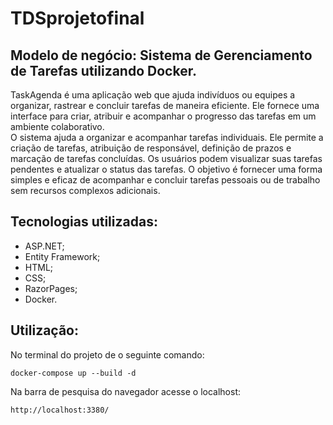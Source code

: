 # TDSprojetofinal

## Modelo de negócio: Sistema de Gerenciamento de Tarefas utilizando Docker.

 TaskAgenda é uma aplicação web que ajuda indivíduos ou equipes a organizar, rastrear e concluir tarefas de maneira eficiente. Ele fornece uma interface para criar, atribuir e acompanhar o progresso das tarefas em um ambiente colaborativo.
 <br/>
 O sistema ajuda a organizar e acompanhar tarefas individuais. Ele permite a criação de tarefas, atribuição de responsável, definição de prazos e marcação de tarefas concluídas. Os usuários podem visualizar suas tarefas pendentes e atualizar o status das tarefas. O objetivo é fornecer uma forma simples e eficaz de acompanhar e concluir tarefas pessoais ou de trabalho sem recursos complexos adicionais.

## Tecnologias utilizadas:

* ASP.NET;
* Entity Framework;
* HTML;
* CSS;
* RazorPages; 
* Docker.


## Utilização:
No terminal do projeto de o seguinte comando:
``` 
docker-compose up --build -d
 ```

Na barra de pesquisa do navegador acesse o localhost:
```
http://localhost:3380/
 ```
